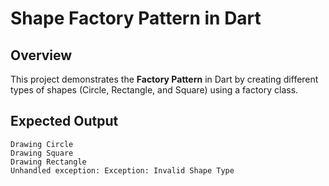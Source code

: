 # Shape Factory Pattern in Dart

## Overview
This project demonstrates the **Factory Pattern** in Dart by creating different types of shapes (Circle, Rectangle, and Square) using a factory class.


## Expected Output
```
Drawing Circle
Drawing Square
Drawing Rectangle
Unhandled exception: Exception: Invalid Shape Type
```


